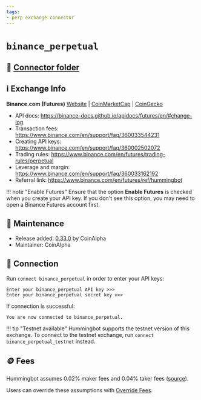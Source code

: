 ```yaml
---
tags:
- perp exchange connector
---
```


# `binance_perpetual`

## 📁 [Connector folder](https://github.com/CoinAlpha/hummingbot/tree/master/hummingbot/connector/exchange/binance)

## ℹ️ Exchange Info

**Binance.com (Futures)** [Website](https://www.binance.com/en/futures) | [CoinMarketCap](https://coinmarketcap.com/exchanges/binance/) | [CoinGecko](https://www.coingecko.com/en/exchanges/binance)

* API docs: https://binance-docs.github.io/apidocs/futures/en/#change-log
* Transaction fees: https://www.binance.com/en/support/faq/360033544231
* Creating API keys: https://www.binance.com/en/support/faq/360002502072
* Trading rules: https://www.binance.com/en/futures/trading-rules/perpetual
* Leverage and margin: https://www.binance.com/en/support/faq/360033162192
* Referral link: https://www.binance.com/en/futures/ref/hummingbot

!!! note "Enable Futures"
    Ensure that the option **Enable Futures** is checked when you create your API key. If you don't see this option, you may need to open a Binance Futures account first.

## 👷 Maintenance

* Release added: [0.33.0](/release-notes/0.33.0/) by CoinAlpha
* Maintainer: CoinAlpha

## 🔑 Connection

Run `connect binance_perpetual` in order to enter your API keys:
 
```
Enter your binance_perpetual API key >>>
Enter your binance_perpetual secret key >>>
```

If connection is successful:
```
You are now connected to binance_perpetual.
```

!!! tip "Testnet available"
    Hummingbot supports the testnet version of this exchange. To connect to the testnet exchange, run `connect binance_perpetual_testnet` instead.

## 🪙 Fees

Hummingbot assumes 0.02% maker fees and 0.04% taker fees ([source](https://github.com/CoinAlpha/hummingbot/blob/master/hummingbot/connector/derivative/binance_perpetual/binance_perpetual_utils.py#L18)).

Users can override these assumptions with [Override Fees](/global-configs/override-fees/).
